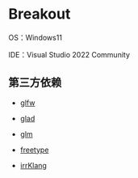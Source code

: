 # Breakout

OS：Windows11

IDE：Visual Studio 2022 Community

## 第三方依赖

* [glfw](http://www.glfw.org/download.html)

* [glad](http://glad.dav1d.de/)

* [glm](https://glm.g-truc.net/0.9.8/index.html)

* [freetype](http://www.freetype.org/)

* [irrKlang](http://www.ambiera.com/irrklang/downloads.html)
